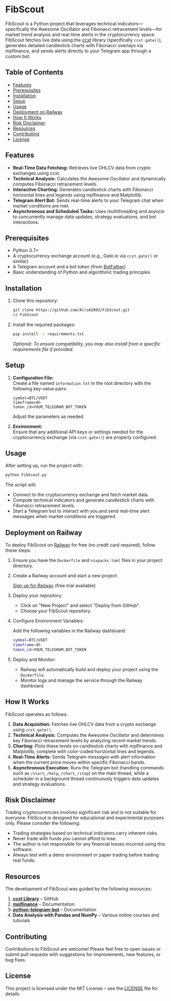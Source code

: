# FibScout

FibScout is a Python project that leverages technical indicators—specifically the Awesome Oscillator and Fibonacci retracement levels—for market trend analysis and real-time alerts in the cryptocurrency space. FibScout fetches live data using the [ccxt](https://github.com/ccxt/ccxt) library (specifically `ccxt.gate()`), generates detailed candlestick charts with Fibonacci overlays via mplfinance, and sends alerts directly to your Telegram app through a custom bot.

## Table of Contents

- [Features](#features)
- [Prerequisites](#prerequisites)
- [Installation](#installation)
- [Setup](#setup)
- [Usage](#usage)
- [Deployment on Railway](#deployment-on-railway)
- [How It Works](#how-it-works)
- [Risk Disclaimer](#risk-disclaimer)
- [Resources](#resources)
- [Contributing](#contributing)
- [License](#license)

## Features

- **Real-Time Data Fetching:** Retrieves live OHLCV data from crypto exchanges using ccxt.
- **Technical Analysis:** Calculates the Awesome Oscillator and dynamically computes Fibonacci retracement levels.
- **Interactive Charting:** Generates candlestick charts with Fibonacci horizontal lines and legends using mplfinance and Matplotlib.
- **Telegram Alert Bot:** Sends real-time alerts to your Telegram chat when market conditions are met.
- **Asynchronous and Scheduled Tasks:** Uses multithreading and asyncio to concurrently manage data updates, strategy evaluations, and bot interactions.

## Prerequisites

- Python 3.7+
- A cryptocurrency exchange account (e.g., Gate.io via `ccxt.gate()` or similar)
- A Telegram account and a bot token (from [BotFather](https://core.telegram.org/bots#3-how-do-i-create-a-bot))
- Basic understanding of Python and algorithmic trading principles

## Installation

1. Clone this repository:

    ```bash
    git clone https://github.com/AlrzA2003/FibScout.git
    cd FibScout
    ```

2. Install the required packages:

    ```bash
    pip install -r requirements.txt
    ```

    *Optional: To ensure compatibility, you may also install from a specific requirements file if provided.*

## Setup

1. **Configuration File:**  
   Create a file named `information.txt` in the root directory with the following key-value pairs:

    ```
    symbol=BTC/USDT
    timeframe=4h
    token_id=YOUR_TELEGRAM_BOT_TOKEN
    ```

   Adjust the parameters as needed.

2. **Environment:**  
   Ensure that any additional API keys or settings needed for the cryptocurrency exchange (via `ccxt.gate()`) are properly configured.

## Usage

After setting up, run the project with:

```bash
python FibScout.py
```

The script will:

- Connect to the cryptocurrency exchange and fetch market data.
- Compute technical indicators and generate candlestick charts with Fibonacci retracement levels.
- Start a Telegram bot to interact with you and send real-time alert messages when market conditions are triggered.

## Deployment on Railway

To deploy FibScout on [Railway](https://railway.com/) for free (no credit card required), follow these steps:

1. Ensure you have the `Dockerfile` and `nixpacks.toml` files in your project directory.

2. Create a Railway account and start a new project:

    [Sign up for Railway](https://railway.com/) (free trial available)

3. Deploy your repository:

    - Click on "New Project" and select "Deploy from GitHub".
    - Choose your FibScout repository.

4. Configure Environment Variables:

    Add the following variables in the Railway dashboard:

    ```bash
    symbol=BTC/USDT
    timeframe=4h
    token_id=YOUR_TELEGRAM_BOT_TOKEN
    ```

5. Deploy and Monitor:

    - Railway will automatically build and deploy your project using the `Dockerfile`.
    - Monitor logs and manage the service through the Railway dashboard.

## How It Works

FibScout operates as follows:

1. **Data Acquisition:** Fetches live OHLCV data from a crypto exchange using `ccxt.gate()`.
2. **Technical Analysis:** Computes the Awesome Oscillator and determines key Fibonacci retracement levels by analyzing recent market trends.
3. **Charting:** Plots these levels on candlestick charts with mplfinance and Matplotlib, complete with color-coded horizontal lines and legends.
4. **Real-Time Alerts:** Sends Telegram messages with alert information when the current price moves within specific Fibonacci bands.
5. **Asynchronous Execution:** Runs the Telegram bot (handling commands such as `/start`, `/help`, `/chart`, `/stop`) on the main thread, while a scheduler in a background thread continuously triggers data updates and strategy evaluations.

## Risk Disclaimer

Trading cryptocurrencies involves significant risk and is not suitable for everyone. FibScout is designed for educational and experimental purposes only. Please consider the following:

- Trading strategies based on technical indicators carry inherent risks.
- Never trade with funds you cannot afford to lose.
- The author is not responsible for any financial losses incurred using this software.
- Always test with a demo environment or paper trading before trading real funds.

## Resources

The development of FibScout was guided by the following resources:

1. **[ccxt Library](https://github.com/ccxt/ccxt)** – GitHub
2. **[mplfinance](https://github.com/matplotlib/mplfinance)** – Documentation
3. **[python-telegram-bot](https://github.com/python-telegram-bot/python-telegram-bot)** – Documentation
4. **Data Analysis with Pandas and NumPy** – Various online courses and tutorials

## Contributing

Contributions to FibScout are welcome! Please feel free to open issues or submit pull requests with suggestions for improvements, new features, or bug fixes.

## License

This project is licensed under the MIT License – see the [LICENSE](LICENSE) file for details.
